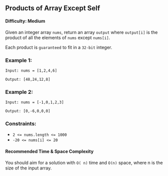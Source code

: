 ## Products of Array Except Self

#### Difficulty: Medium

Given an integer array `nums`, return an array `output` where `output[i]` is the product of all the elements of `nums` except `nums[i]`.

Each product is `guaranteed` to fit in a `32-bit` integer.

### Example 1:

```
Input: nums = [1,2,4,6]

Output: [48,24,12,8]
```

### Example 2:

```
Input: nums = [-1,0,1,2,3]

Output: [0,-6,0,0,0]
```

### Constraints:

* ``2 <= nums.length <= 1000``
* ``-20 <= nums[i] <= 20``

#### Recommended Time & Space Complexity

You should aim for a solution with ``O( n)`` time and ``O(n)`` space, where n is the size of the input array.





